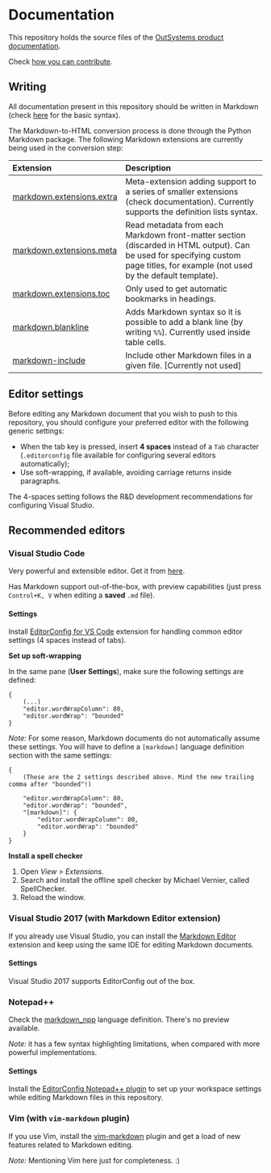 # Documentation

This repository holds the source files of the [OutSystems product documentation](https://success.outsystems.com/Documentation).

Check [how you can contribute]().

## Writing

All documentation present in this repository should be written in Markdown \(check [here](https://daringfireball.net/projects/markdown/syntax) for the basic syntax\).

The Markdown-to-HTML conversion process is done through the Python Markdown package. The following Markdown extensions are currently being used in the conversion step:

| Extension | Description |
| :--- | :--- |
| [markdown.extensions.extra](https://python-markdown.github.io/extensions/extra/) | Meta-extension adding support to a series of smaller extensions \(check documentation\). Currently supports the definition lists syntax. |
| [markdown.extensions.meta](https://python-markdown.github.io/extensions/meta_data/) | Read metadata from each Markdown front-matter section \(discarded in HTML output\). Can be used for specifying custom page titles, for example \(not used by the default template\). |
| [markdown.extensions.toc](https://python-markdown.github.io/extensions/toc/) | Only used to get automatic bookmarks in headings. |
| [markdown.blankline](https://github.com/ribalba/markdown.blankline) | Adds Markdown syntax so it is possible to add a blank line \(by writing `%%`\). Currently used inside table cells. |
| [markdown-include](https://github.com/cmacmackin/markdown-include) | Include other Markdown files in a given file. \[Currently not used\] |

## Editor settings

Before editing any Markdown document that you wish to push to this repository, you should configure your preferred editor with the following generic settings:

* When the tab key is pressed, insert **4 spaces** instead of a `Tab` character \(`.editorconfig` file available for configuring several editors automatically\);
* Use soft-wrapping, if available, avoiding carriage returns inside paragraphs.

The 4-spaces setting follows the R&D development recommendations for configuring Visual Studio.

## Recommended editors

### Visual Studio Code

Very powerful and extensible editor. Get it from [here](https://code.visualstudio.com/).

Has Markdown support out-of-the-box, with preview capabilities \(just press `Control+K, V` when editing a **saved** `.md` file\).

#### Settings

Install [EditorConfig for VS Code](https://marketplace.visualstudio.com/items?itemName=EditorConfig.EditorConfig) extension for handling common editor settings \(4 spaces instead of tabs\).

**Set up soft-wrapping**

In the same pane \(**User Settings**\), make sure the following settings are defined:

```text
{
    (...)            
    "editor.wordWrapColumn": 80,
    "editor.wordWrap": "bounded"
}
```

_Note:_ For some reason, Markdown documents do not automatically assume these settings. You will have to define a `[markdown]` language definition section with the same settings:

```text
{
    (These are the 2 settings described above. Mind the new trailing comma after "bounded"!)

    "editor.wordWrapColumn": 80,
    "editor.wordWrap": "bounded",
    "[markdown]": {
        "editor.wordWrapColumn": 80,
        "editor.wordWrap": "bounded"
    }
}
```

**Install a spell checker**

1. Open _View &gt; Extensions_.
2. Search and install the offline spell checker by Michael Vernier, called SpellChecker.
3. Reload the window.

### Visual Studio 2017 \(with Markdown Editor extension\)

If you already use Visual Studio, you can install the [Markdown Editor](https://marketplace.visualstudio.com/items?itemName=MadsKristensen.MarkdownEditor) extension and keep using the same IDE for editing Markdown documents.

#### Settings

Visual Studio 2017 supports EditorConfig out of the box.

### Notepad++

Check the [markdown\_npp](https://github.com/Edditoria/markdown_npp) language definition. There's no preview available.

_Note:_ it has a few syntax highlighting limitations, when compared with more powerful implementations.

#### Settings

Install the [EditorConfig Notepad++ plugin](https://github.com/editorconfig/editorconfig-notepad-plus-plus) to set up your workspace settings while editing Markdown files in this repository.

### Vim \(with `vim-markdown` plugin\)

If you use Vim, install the [vim-markdown](https://github.com/plasticboy/vim-markdown) plugin and get a load of new features related to Markdown editing.

_Note:_ Mentioning Vim here just for completeness. :\)

